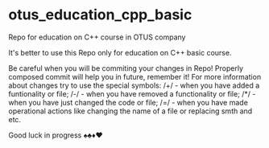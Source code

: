 # otus_education_cpp_basic
Repo for education on C++ course in OTUS company


It's better to use this Repo only for education on C++ basic course.

Be careful when you will be commiting your changes in Repo! Properly composed commit will help you in future, remember it!
For more information about changes try to use the special symbols:
  /+/ - when you have added a funtionality or file;
  /-/ - when you have removed a functionality or file;
  /*/ - when you have just changed the code or file;
  /=/ - when you have made operational actions like changing the name of a file or replacing smth and etc.

Good luck in progress ♠♣♦♥
